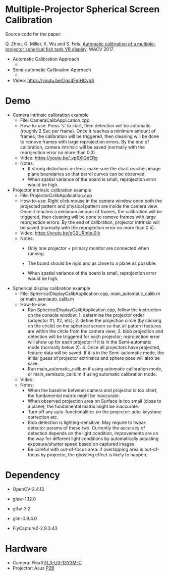 # Multiple-Projector Spherical Screen Calibration

Source code for the paper:

Q. Zhou, G. Miller, K. Wu and S. Fels. [Automatic calibration of a multiple-projector spherical fish tank VR display](http://ieeexplore.ieee.org/abstract/document/7926707/). WACV 2017.

- Automatic Calibration Approach
  - ​
- Semi-automatic Calibration Approach
  - ​
- Video: https://youtu.be/Dgs4FmHCvp8

# Demo

- Camera intrinsic calibration example
  - File: CameraCalibApplication.cpp
  - How-to-use: Press 's' to start, then detection will be automatic (roughly 2 Sec per frame). Once it reaches a minimum amount of frames, the calibration will be triggered, then cleaning will be done to remove frames with large reprojection errors. By the end of calibration, camera intrinsic will be saved (normally with the reprojection error no more than 0.3).
  - Video: https://youtu.be/_vp6XlQdERg
  - Notes: 
    - If strong distortions on lens: make sure the chart reaches image plane boundaries so that barrel curves can be observed.
    - When spatial variance of the board is small, reprojection error would be high.
- Projector intrinsic calibration example
  - File: ProjectorCalibApplication.cpp
  - How-to-use: Right click mouse in the camera window once both the projected pattern and physical pattern are inside the camera view. Once it reaches a minimum amount of frames, the calibration will be triggered, then cleaning will be done to remove frames with large reprojection errors. By the end of calibration, projector intrinsic will be saved (normally with the reprojection error no more than 0.5).
  - Video: https://youtu.be/gG2URmbu0Ik
  - Notes:
    - Only one projector + primary monitor are connected when running. 
    - The board should be rigid and as close to a plane as possible. 

    - When spatial variance of the board is small, reprojection error would be high.
- Spherical display calibration example
  - File: SphericalDisplayCalibApplication.cpp, main_automatic_calib.m or main_semiauto_calib.m
  - How-to-use: 
    - Run SphericalDisplayCalibApplication.cpp, follow the instruction on the console window: 1. determine the projector order (projector #1, #2, etc); 2. define the projection circle (by clicking on the circle) on the spherical screen so that all pattern features are within the circle from the camera view; 3. blob projection and detection will be triggered for each projector; reprojection error will show up for each projector if it is in the Semi-automatic mode (normally below 2). 4. Once all projectors have projected, feature data will be saved. If it is in the Semi-automatic mode, the initial guess of projector extrinsics and sphere pose will also be save. 
    - Run main_automatic_calib.m if using automatic calibration mode, or main_semiauto_calib.m if using automatic calibration mode. 
  - Video:
  - Notes:
    - When the baseline between camera and projector is too short, the fundamental matrix might be inaccurate.
    - When observed projection area on Surface is too small (close to a plane), the  fundamental matrix might be inaccurate. 
    - Turn off any auto-functionalities on the projector: auto-keystone correction etc.
    - Blob detection is lighting-sensitive. May require to tweak detector params of these two. Currently the accuracy of detection depends on the light condition, improvements are on the way for different light conditions by automatically adjusting exposure/shutter speed based on captured images.
    - Be careful with out-of-focus area: if overlapping area is out-of-focus by projector, the ghosting effect is likely to happen. 

# Dependency

- OpenCV-2.4.13

- glew-1.12.0

- glfw-3.2

- glm-0.9.4.0

- FlyCapture2-2.9.3.43

# Hardware

- Camera: Flea3 [FL3-U3-13Y3M-C](https://www.ptgrey.com/flea3-13-mp-mono-usb3-vision-vita-1300-camera)
- Projector: Asus [P2B](https://www.google.ca/search?q=Asus+P2B&oq=Asus+P2B&aqs=chrome..69i57j0l5.391j0j7&sourceid=chrome&ie=UTF-8) 



